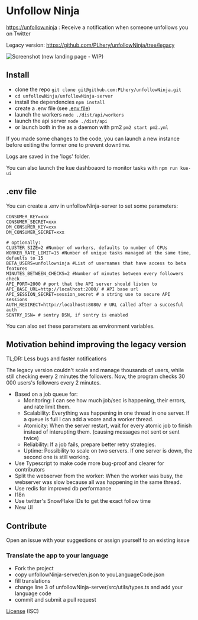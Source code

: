 # Unfollow Ninja
https://unfollow.ninja
: Receive a notification when someone unfollows you on Twitter

Legacy version: https://github.com/PLhery/unfollowNinja/tree/legacy

![Screenshot](http://i.imgur.com/QkMjAQS.png)
(new landing page - WIP)

## Install

- clone the repo `git clone git@github.com:PLhery/unfollowNinja.git`
- `cd unfollowNinja/unfollowNinja-server`
- install the dependencies `npm install`
- create a .env file (see [.env file](#.env-file))
- launch the workers `node ./dist/api/workers`
- launch the api server `node ./dist/api`
- or launch both in the as a daemon with pm2 `pm2 start pm2.yml`

If you made some changes to the code, you can launch a new instance before exiting the former one to prevent downtime.

Logs are saved in the 'logs' folder.

You can also launch the kue dashboaord to monitor tasks with `npm run kue-ui`

## .env file
You can create a .env in unfollowNinja-server to set some parameters:
```
CONSUMER_KEY=xxx
CONSUMER_SECRET=xxx
DM_CONSUMER_KEY=xxx
DM_CONSUMER_SECRET=xxx

# optionally:
CLUSTER_SIZE=2 #Number of workers, defaults to number of CPUs
WORKER_RATE_LIMIT=15 #Number of unique tasks managed at the same time, defaults to 15
BETA_USERS=unfollowninja #List of usernames that have access to beta features
MINUTES_BETWEEN_CHECKS=2 #Number of minutes between every followers check
API_PORT=2000 # port that the API server should listen to
API_BASE_URL=http://localhost:2000/ # API base url
API_SESSION_SECRET=session_secret # a string use to secure API sessions
AUTH_REDIRECT=http://localhost:8080/ # URL called after a succesful auth
SENTRY_DSN= # sentry DSN, if sentry is enabled
```

You can also set these parameters as environment variables.

## Motivation behind improving the legacy version

TL;DR: Less bugs and faster notifications

The legacy version couldn't scale and manage thousands of users, while still checking every 2 minutes the followers.
Now, the program checks 30 000 users's followers every 2 minutes.

- Based on a job queue for:
    - Monitoring: I can see how much job/sec is happening, their errors, and rate limit them.
    - Scalability: Everything was happening in one thread in one server. If a queue is full I can add a vcore and a worker thread.
    - Atomicity: When the server restart, wait for every atomic job to finish instead of interupting them. (causing messages not sent or sent twice)
    - Reliability: If a job fails, prepare better retry strategies.
    - Uptime: Possibility to scale on two servers. If one server is down, the second one is still working.
- Use Typescript to make code more bug-proof and clearer for contributors
- Split the webserver from the worker: When the worker was busy, the webserver was slow because all was happening in the same thread.
- Use redis for improved db performance
- I18n
- Use twitter's SnowFlake IDs to get the exact follow time
- New UI
  
## Contribute

Open an issue with your suggestions or assign yourself to an existing issue

### Translate the app to your language

- Fork the project
- copy unfollowNinja-server/en.json to youLanguageCode.json
- fill translations
- change line 3 of unfollowNinja-server/src/utils/types.ts and add your language code
- commit and submit a pull request

[License](./LICENSE.md) (ISC)